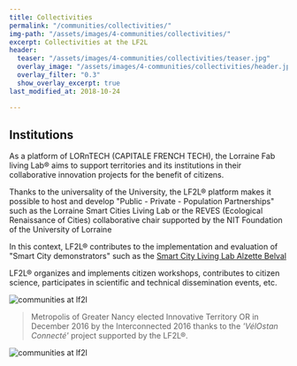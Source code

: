 ```yaml
---
title: Collectivities
permalink: "/communities/collectivities/"
img-path: "/assets/images/4-communities/collectivities/"
excerpt: Collectivities at the LF2L
header:
  teaser: "/assets/images/4-communities/collectivities/teaser.jpg"
  overlay_image: "/assets/images/4-communities/collectivities/header.jpg"
  overlay_filter: "0.3"
  show_overlay_excerpt: true
last_modified_at: 2018-10-24

---
```

## Institutions

As a platform of LORnTECH (CAPITALE FRENCH TECH), the Lorraine Fab living Lab® aims to support territories and its institutions in their collaborative innovation projects for the benefit of citizens.

Thanks to the universality of the University, the LF2L® platform makes it possible to host and develop "Public - Private - Population Partnerships" such as the Lorraine Smart Cities Living Lab or the REVES (Ecological Renaissance of Cities) collaborative chair supported by the NIT Foundation of the University of Lorraine

In this context, LF2L® contributes to the implementation and evaluation of "Smart City demonstrators" such as the [Smart City Living Lab Alzette Belval](https://www.epa-alzette-belval.fr/FR/Participer-Alzette-Belval/Living-Lab-Alzette-Belval.html)

LF2L® organizes and implements citizen workshops, contributes to citizen science, participates in scientific and technical dissemination events, etc.

![communities at lf2l](/assets/images/4-communities/collectivities/label.png)

> Metropolis of Greater Nancy elected Innovative Territory OR in December 2016 by the Interconnected 2016 thanks to the _'VélOstan Connecté'_ project supported by the LF2L®.

![communities at lf2l](/assets/images/4-communities/collectivities/activites.jpg)
